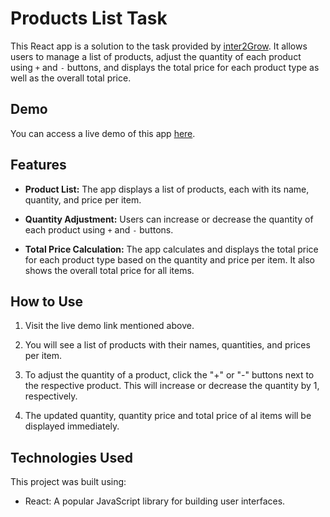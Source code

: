 # Products List Task

This React app is a solution to the task provided by [inter2Grow](https://intern2grow.vercel.app/). It allows users to manage a list of products, adjust the quantity of each product using `+` and `-` buttons, and displays the total price for each product type as well as the overall total price.

## Demo

You can access a live demo of this app [here](https://h0ssamahmed.github.io/products-list-task/).

## Features

- **Product List:** The app displays a list of products, each with its name, quantity, and price per item.

- **Quantity Adjustment:** Users can increase or decrease the quantity of each product using `+` and `-` buttons.

- **Total Price Calculation:** The app calculates and displays the total price for each product type based on the quantity and price per item. It also shows the overall total price for all items.

## How to Use

1. Visit the live demo link mentioned above.

2. You will see a list of products with their names, quantities, and prices per item.

3. To adjust the quantity of a product, click the "+" or "-" buttons next to the respective product. This will increase or decrease the quantity by 1, respectively.

4. The updated quantity, quantity price and total price of al items will be displayed immediately.

## Technologies Used

This project was built using:

- React: A popular JavaScript library for building user interfaces.
